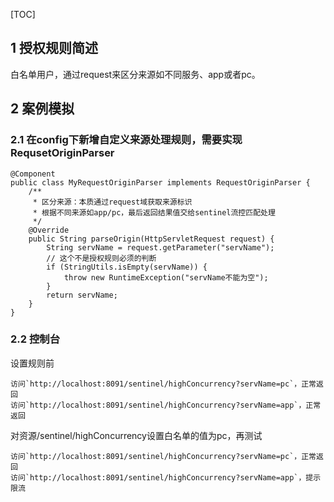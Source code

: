 [TOC]
## 1 授权规则简述
白名单用户，通过request来区分来源如不同服务、app或者pc。

## 2 案例模拟
### 2.1 在config下新增自定义来源处理规则，需要实现RequsetOriginParser
```
@Component
public class MyRequestOriginParser implements RequestOriginParser {
    /**
     * 区分来源：本质通过request域获取来源标识
     * 根据不同来源如app/pc，最后返回结果值交给sentinel流控匹配处理
     */
    @Override
    public String parseOrigin(HttpServletRequest request) {
        String servName = request.getParameter("servName");
        // 这个不是授权规则必须的判断
        if (StringUtils.isEmpty(servName)) {
            throw new RuntimeException("servName不能为空");
        }
        return servName;
    }
}
```
### 2.2 控制台
设置规则前
```
访问`http://localhost:8091/sentinel/highConcurrency?servName=pc`，正常返回
访问`http://localhost:8091/sentinel/highConcurrency?servName=app`，正常返回
```
对资源/sentinel/highConcurrency设置白名单的值为pc，再测试
```
访问`http://localhost:8091/sentinel/highConcurrency?servName=pc`，正常返回
访问`http://localhost:8091/sentinel/highConcurrency?servName=app`，提示限流
```